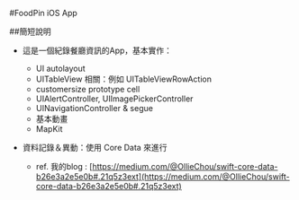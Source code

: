 #FoodPin iOS App

##簡短說明

- 這是一個紀錄餐廳資訊的App，基本實作：
	- UI autolayout  
	- UITableView 相關：例如 UITableViewRowAction
	- customersize prototype cell
	- UIAlertController, UIImagePickerController
	- UINavigationController & segue
	- 基本動畫
	- MapKit

- 資料記錄＆異動：使用 Core Data 來進行 
	- ref. 我的blog : [https://medium.com/@OllieChou/swift-core-data-b26e3a2e5e0b#.21q5z3ext](https://medium.com/@OllieChou/swift-core-data-b26e3a2e5e0b#.21q5z3ext)
